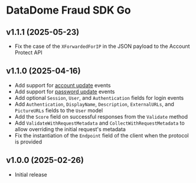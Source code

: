 # DataDome Fraud SDK Go

## v1.1.1 (2025-05-23)

- Fix the case of the `XForwardedForIP` in the JSON payload to the Account Protect API

## v1.1.0 (2025-04-16)

- Add support for [account update](https://docs.datadome.co/docs/account-protect-account-update) events
- Add support for [password update](https://docs.datadome.co/docs/account-protect-password-update) events
- Add optional `Session`, `User`, and `Authentication` fields for login events
- Add `Authentication`, `DisplayName`, `Description`, `ExternalURLs`, and `PictureURLs` fields to the `User` model
- Add the `Score` field on successful responses from the `Validate` method
- Add `ValidateWithRequestMetadata` and `CollectWithRequestMetadata` to allow overriding the initial request's metadata
- Fix the instantiation of the `Endpoint` field of the client when the protocol is provided

## v1.0.0 (2025-02-26)

- Initial release
